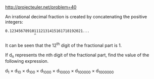 http://projecteuler.net/problem=40

An irrational decimal fraction is created by concatenating the positive integers:

    0.123456789101112131415161718192021...
                 ^

It can be seen that the 12<sup>th</sup> digit of the fractional part is 1.

If d<sub>n</sub> represents the nth digit of the fractional part, find the value of the following expression.

d<sub>1</sub> ×
d<sub>10</sub> ×
d<sub>100</sub> ×
d<sub>1000</sub> ×
d<sub>10000</sub> ×
d<sub>100000</sub> ×
d<sub>1000000</sub>

